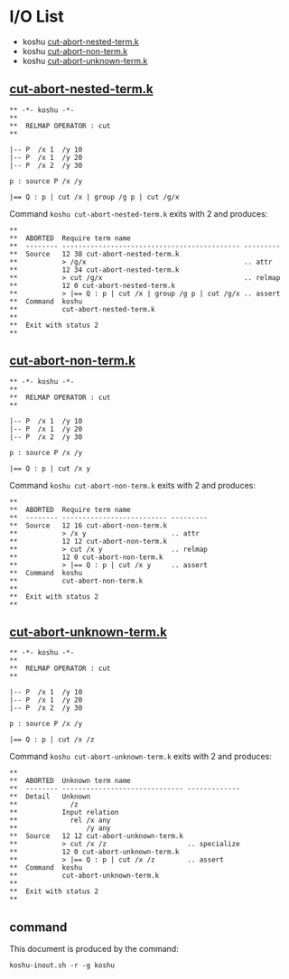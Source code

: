 # I/O List

- koshu [cut-abort-nested-term.k](#cut-abort-nested-termk)
- koshu [cut-abort-non-term.k](#cut-abort-non-termk)
- koshu [cut-abort-unknown-term.k](#cut-abort-unknown-termk)



## [cut-abort-nested-term.k](cut-abort-nested-term.k)

```
** -*- koshu -*-
**
**  RELMAP OPERATOR : cut
**

|-- P  /x 1  /y 10
|-- P  /x 1  /y 20
|-- P  /x 2  /y 30

p : source P /x /y

|== Q : p | cut /x | group /g p | cut /g/x
```

Command `koshu cut-abort-nested-term.k` exits with 2 and produces:

```
**
**  ABORTED  Require term name
**  -------- -------------------------------------------- ---------
**  Source   12 38 cut-abort-nested-term.k
**           > /g/x                                       .. attr
**           12 34 cut-abort-nested-term.k
**           > cut /g/x                                   .. relmap
**           12 0 cut-abort-nested-term.k
**           > |== Q : p | cut /x | group /g p | cut /g/x .. assert
**  Command  koshu
**           cut-abort-nested-term.k
**
**  Exit with status 2
**
```



## [cut-abort-non-term.k](cut-abort-non-term.k)

```
** -*- koshu -*-
**
**  RELMAP OPERATOR : cut
**

|-- P  /x 1  /y 10
|-- P  /x 1  /y 20
|-- P  /x 2  /y 30

p : source P /x /y

|== Q : p | cut /x y
```

Command `koshu cut-abort-non-term.k` exits with 2 and produces:

```
**
**  ABORTED  Require term name
**  -------- -------------------------- ---------
**  Source   12 16 cut-abort-non-term.k
**           > /x y                     .. attr
**           12 12 cut-abort-non-term.k
**           > cut /x y                 .. relmap
**           12 0 cut-abort-non-term.k
**           > |== Q : p | cut /x y     .. assert
**  Command  koshu
**           cut-abort-non-term.k
**
**  Exit with status 2
**
```



## [cut-abort-unknown-term.k](cut-abort-unknown-term.k)

```
** -*- koshu -*-
**
**  RELMAP OPERATOR : cut
**

|-- P  /x 1  /y 10
|-- P  /x 1  /y 20
|-- P  /x 2  /y 30

p : source P /x /y

|== Q : p | cut /x /z
```

Command `koshu cut-abort-unknown-term.k` exits with 2 and produces:

```
**
**  ABORTED  Unknown term name
**  -------- ------------------------------ -------------
**  Detail   Unknown
**             /z
**           Input relation
**             rel /x any
**                 /y any
**  Source   12 12 cut-abort-unknown-term.k
**           > cut /x /z                    .. specialize
**           12 0 cut-abort-unknown-term.k
**           > |== Q : p | cut /x /z        .. assert
**  Command  koshu
**           cut-abort-unknown-term.k
**
**  Exit with status 2
**
```



## command

This document is produced by the command:

```
koshu-inout.sh -r -g koshu
```
